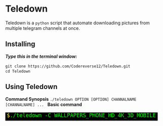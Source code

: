# Teledown

Teledown is a `python` script that automate downloading pictures from multiple telegram channels at once.

## Installing
***Type this in the terminal window:***
```
git clone https://github.com/Codereverse12/Teledown.git
cd Teledown
```

## Using Teledown
**Command Synopsis**
`./teledown OPTION [OPTION] CHANNALNAME [CHANNALNAME] ... `
**Basic command**<br/><br/>
![Command to type](./config/cmd.png)



